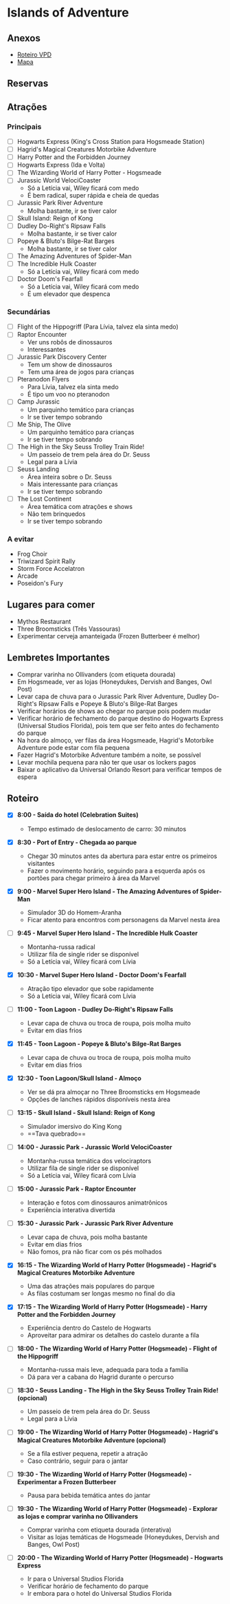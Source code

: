 # Islands of Adventure

## Anexos

- [Roteiro VPD](./Islands%20of%20Adventure/2023-03-Roteiro-VPD-Orlando_-Islands-of-Adventure.pdf)
- [Mapa](./Islands%20of%20Adventure/06-2023-mapa-islands-of-adventure.pdf)

## Reservas

## Atrações

### Principais

- [ ] Hogwarts Express (King's Cross Station para Hogsmeade Station)
- [ ] Hagrid's Magical Creatures Motorbike Adventure
- [ ] Harry Potter and the Forbidden Journey
- [ ] Hogwarts Express (Ida e Volta)
- [ ] The Wizarding World of Harry Potter - Hogsmeade
- [ ] Jurassic World VelociCoaster
  - Só a Letícia vai, Wiley ficará com medo
  - É bem radical, super rápida e cheia de quedas
- [ ] Jurassic Park River Adventure
  - Molha bastante, ir se tiver calor
- [ ] Skull Island: Reign of Kong
- [ ] Dudley Do-Right's Ripsaw Falls
  - Molha bastante, ir se tiver calor
- [ ] Popeye & Bluto's Bilge-Rat Barges
  - Molha bastante, ir se tiver calor
- [ ] The Amazing Adventures of Spider-Man
- [ ] The Incredible Hulk Coaster
  - Só a Letícia vai, Wiley ficará com medo
- [ ] Doctor Doom's Fearfall
  - Só a Letícia vai, Wiley ficará com medo
  - É um elevador que despenca

### Secundárias

- [ ] Flight of the Hippogriff (Para Lívia, talvez ela sinta medo)
- [ ] Raptor Encounter
  - Ver uns robôs de dinossauros
  - Interessantes
- [ ] Jurassic Park Discovery Center
  - Tem um show de dinossauros
  - Tem uma área de jogos para crianças
- [ ] Pteranodon Flyers
  - Para Lívia, talvez ela sinta medo
  - É tipo um voo no pteranodon
- [ ] Camp Jurassic
  - Um parquinho temático para crianças
  - Ir se tiver tempo sobrando
- [ ] Me Ship, The Olive
  - Um parquinho temático para crianças
  - Ir se tiver tempo sobrando
- [ ] The High in the Sky Seuss Trolley Train Ride!
  - Um passeio de trem pela área do Dr. Seuss
  - Legal para a Lívia
- [ ] Seuss Landing
  - Área inteira sobre o Dr. Seuss
  - Mais interessante para crianças
  - Ir se tiver tempo sobrando
- [ ] The Lost Continent
  - Área temática com atrações e shows
  - Não tem brinquedos
  - Ir se tiver tempo sobrando

### A evitar

- Frog Choir
- Triwizard Spirit Rally
- Storm Force Accelatron
- Arcade
- Poseidon's Fury

## Lugares para comer

- Mythos Restaurant
- Three Broomsticks (Três Vassouras)
- Experimentar cerveja amanteigada (Frozen Butterbeer é melhor)

## Lembretes Importantes

- Comprar varinha no Ollivanders (com etiqueta dourada)
- Em Hogsmeade, ver as lojas (Honeydukes, Dervish and Banges, Owl Post)
- Levar capa de chuva para o Jurassic Park River Adventure, Dudley Do-Right's Ripsaw Falls e Popeye & Bluto's Bilge-Rat Barges
- Verificar horários de shows ao chegar no parque pois podem mudar
- Verificar horário de fechamento do parque destino do Hogwarts Express (Universal Studios Florida), pois tem que ser feito antes do fechamento do parque
- Na hora do almoço, ver filas da área Hogsmeade, Hagrid's Motorbike Adventure pode estar com fila pequena
- Fazer Hagrid's Motorbike Adventure também a noite, se possível
- Levar mochila pequena para não ter que usar os lockers pagos
- Baixar o aplicativo da Universal Orlando Resort para verificar tempos de espera

## Roteiro

- [x] **8:00 - Saída do hotel (Celebration Suites)**
  - Tempo estimado de deslocamento de carro: 30 minutos

- [x] **8:30 - Port of Entry - Chegada ao parque**
  - Chegar 30 minutos antes da abertura para estar entre os primeiros visitantes
  - Fazer o movimento horário, seguindo para a esquerda após os portões para chegar primeiro à área da Marvel

- [x] **9:00 - Marvel Super Hero Island - The Amazing Adventures of Spider-Man**
  - Simulador 3D do Homem-Aranha
  - Ficar atento para encontros com personagens da Marvel nesta área

- [ ] **9:45 - Marvel Super Hero Island - The Incredible Hulk Coaster**
  - Montanha-russa radical
  - Utilizar fila de single rider se disponível
  - Só a Letícia vai, Wiley ficará com Lívia

- [x] **10:30 - Marvel Super Hero Island - Doctor Doom's Fearfall**
  - Atração tipo elevador que sobe rapidamente
  - Só a Letícia vai, Wiley ficará com Lívia

- [ ] **11:00 - Toon Lagoon - Dudley Do-Right's Ripsaw Falls**
  - Levar capa de chuva ou troca de roupa, pois molha muito
  - Evitar em dias frios

- [x] **11:45 - Toon Lagoon - Popeye & Bluto's Bilge-Rat Barges**
  - Levar capa de chuva ou troca de roupa, pois molha muito
  - Evitar em dias frios

- [x] **12:30 - Toon Lagoon/Skull Island - Almoço**
  - Ver se dá pra almoçar no Three Broomsticks em Hogsmeade
  - Opções de lanches rápidos disponíveis nesta área

- [ ] **13:15 - Skull Island - Skull Island: Reign of Kong**
  - Simulador imersivo do King Kong
  - ==Tava quebrado==

- [ ] **14:00 - Jurassic Park - Jurassic World VelociCoaster**
  - Montanha-russa temática dos velociraptors
  - Utilizar fila de single rider se disponível
  - Só a Letícia vai, Wiley ficará com Lívia

- [ ] **15:00 - Jurassic Park - Raptor Encounter**
  - Interação e fotos com dinossauros animatrônicos
  - Experiência interativa divertida

- [ ] **15:30 - Jurassic Park - Jurassic Park River Adventure**
  - Levar capa de chuva, pois molha bastante
  - Evitar em dias frios
  - Não fomos, pra não ficar com os pés molhados 

- [x] **16:15 - The Wizarding World of Harry Potter (Hogsmeade) - Hagrid's Magical Creatures Motorbike Adventure**
  - Uma das atrações mais populares do parque
  - As filas costumam ser longas mesmo no final do dia

- [x] **17:15 - The Wizarding World of Harry Potter (Hogsmeade) - Harry Potter and the Forbidden Journey**
  - Experiência dentro do Castelo de Hogwarts
  - Aproveitar para admirar os detalhes do castelo durante a fila

- [ ] **18:00 - The Wizarding World of Harry Potter (Hogsmeade) - Flight of the Hippogriff**
  - Montanha-russa mais leve, adequada para toda a família
  - Dá para ver a cabana do Hagrid durante o percurso

- [ ] **18:30 - Seuss Landing - The High in the Sky Seuss Trolley Train Ride! (opcional)**
  - Um passeio de trem pela área do Dr. Seuss
  - Legal para a Lívia

- [ ] **19:00 - The Wizarding World of Harry Potter (Hogsmeade) - Hagrid's Magical Creatures Motorbike Adventure (opcional)**
  - Se a fila estiver pequena, repetir a atração
  - Caso contrário, seguir para o jantar

- [ ] **19:30 - The Wizarding World of Harry Potter (Hogsmeade) - Experimentar a Frozen Butterbeer**
  - Pausa para bebida temática antes do jantar

- [ ] **19:30 - The Wizarding World of Harry Potter (Hogsmeade) - Explorar as lojas e comprar varinha no Ollivanders**
  - Comprar varinha com etiqueta dourada (interativa)
  - Visitar as lojas temáticas de Hogsmeade (Honeydukes, Dervish and Banges, Owl Post)

- [ ] **20:00 - The Wizarding World of Harry Potter (Hogsmeade) - Hogwarts Express**
  - Ir para o Universal Studios Florida
  - Verificar horário de fechamento do parque
  - Ir embora para o hotel do Universal Studios Florida
